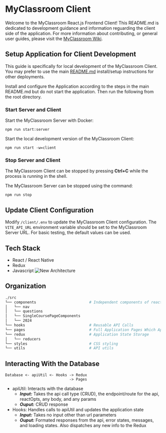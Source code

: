 # MyClassroom Client
Welcome to the MyClassroom React.js Frontend Client! This README.md is dedicated to development guidance and information reguarding the client side of the application. For more information about contributing, or general user guides, please visit the [MyClassroom Wiki](https://github.com/OSU-MC/MyClassroom/wiki).

## Setup Application for Client Development
This guide is specifically for local development of the MyClassroom Client. You may prefer to use the main [README.md](../README.md) install/setup instructions for other deployments.

Install and configure the Application according to the steps in the main README.md but do not start the application. Then run the following from the root directory.

### Start Server and Client
Start the MyClassroom Server with Docker:
```
npm run start:server
```

Start the local development version of the MyClassroom Client:
```
npm run start -w=client
```

### Stop Server and Client
The MyClassroom Client can be stopped by pressing **Ctrl+C** while the process is running in the shell.

The MyClassroom Server can be stopped using the command:
```
npm run stop
```

## Update Client Configuration
Modify `/client/.env` to update the MyClassroom Client configuration. The `VITE_API_URL` environment variable should be set to the MyClassroom Server URL. For basic testing, the default values can be used.

## Tech Stack
- React / React Native
- Redux
- Javascript
![New Architecture](https://github.com/OSU-MC/MyClassroom/assets/25465133/633b6e2b-bbdd-4ff6-b986-f5d809c96a9b)

## Organization
```bash
./src
└── components                        # Independent components of react code such as Cards, Buttons, and Navigation
│   └── nav
│   └── questions
│   └── SingleCoursePageComponents
│   └── 2024
└── hooks                             # Reusable API Calls
└── pages                             # Full Application Pages Which App.js navigation links to
└── redux                             # Application State Storage
│   └── reducers
└── styles                            # CSS styling
└── utils                             # API utils
```

## Interacting With the Database
```
Database <- apiUtil <- Hooks -> Redux
                             -> Pages
```

- apiUtil: Interacts with the database
  - **_Input:_** Takes the api call type (CRUD), the endpoint/route for the api, reactOpts, any body, and any params
  - **_Ouput:_** CRUD response
- Hooks: Handles calls to apiUtil and updates the application state
  - **_Input:_** Takes no input other than url parameters
  - **_Ouput:_** Formated responses from the api, error states, messages, and loading states. Also dispatches any new info to the Redux

